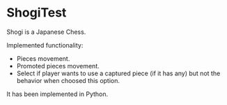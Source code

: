 # ShogiTest
Shogi is a Japanese Chess. 

Implemented functionality:
- Pieces movement.
- Promoted pieces movement.
- Select if player wants to use a captured piece (if it has any) but
not the behavior when choosed this option.

It has been implemented in Python.

